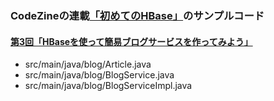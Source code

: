 ### CodeZineの連載[「初めてのHBase」](http://codezine.jp/article/corner/473)のサンプルコード

#### [第3回「HBaseを使って簡易ブログサービスを作ってみよう」](http://codezine.jp/article/detail/7128)

* src/main/java/blog/Article.java
* src/main/java/blog/BlogService.java
* src/main/java/blog/BlogServiceImpl.java
